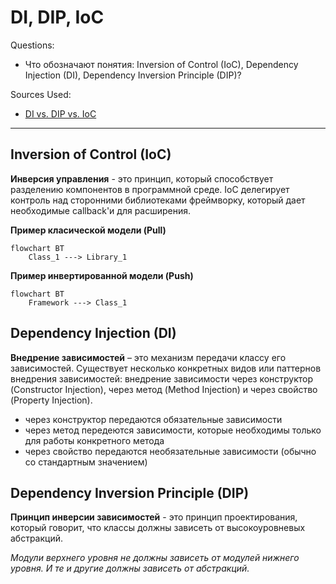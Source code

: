 # DI, DIP, IoC

Questions:
- Что обозначают понятия: Inversion of Control (IoC), Dependency Injection (DI), Dependency Inversion Principle (DIP)?

Sources Used:
- [DI vs. DIP vs. IoC](http://sergeyteplyakov.blogspot.com/2014/11/di-vs-dip-vs-ioc.html)

---

## Inversion of Control (IoC)

**Инверсия управления** - это принцип, который способствует разделению компонентов в программной среде. IoC делегирует контроль над сторонними библиотеками фреймворку, который дает необходимые callback'и для расширения.

**Пример класической модели (Pull)**<BR>
```mermaid
flowchart BT
    Class_1 ---> Library_1
```

**Пример инвертированной модели (Push)**<BR>
```mermaid
flowchart BT
    Framework ---> Class_1
```

## Dependency Injection (DI)

**Внедрение зависимостей** – это механизм передачи классу его зависимостей. Существует несколько конкретных видов или паттернов внедрения зависимостей: внедрение зависимости через конструктор (Constructor Injection), через метод (Method Injection) и через свойство (Property Injection).

* через конструктор передаются обязательные зависимости
* через метод передеются зависимости, которые необходимы только для работы конкретного метода
* через свойство передаются необязательные зависимости (обычно со стандартным значением)

## Dependency Inversion Principle (DIP)

**Принцип инверсии зависимостей** - это принцип проектирования, который говорит, что классы должны зависеть от высокоуровневых абстракций.

_Модули верхнего уровня не должны зависеть от модулей нижнего уровня. И те и другие должны зависеть от абстракций._
